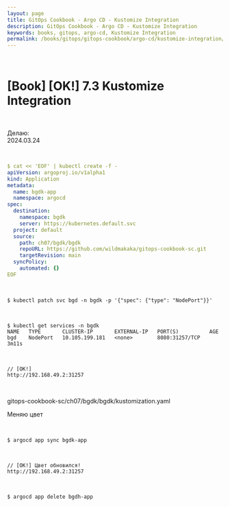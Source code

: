```yaml
---
layout: page
title: GitOps Cookbook - Argo CD - Kustomize Integration
description: GitOps Cookbook - Argo CD - Kustomize Integration
keywords: books, gitops, argo-cd, Kustomize Integration
permalink: /books/gitops/gitops-cookbook/argo-cd/kustomize-integration/
---
```


<br/>

# [Book] [OK!] 7.3 Kustomize Integration

<br/>

Делаю:  
2024.03.24

<br/>

```yaml
$ cat << 'EOF' | kubectl create -f -
apiVersion: argoproj.io/v1alpha1
kind: Application
metadata:
  name: bgdk-app
  namespace: argocd
spec:
  destination:
    namespace: bgdk
    server: https://kubernetes.default.svc
  project: default
  source:
    path: ch07/bgdk/bgdk
    repoURL: https://github.com/wildmakaka/gitops-cookbook-sc.git
    targetRevision: main
  syncPolicy:
    automated: {}
EOF
```

<br/>

```
$ kubectl patch svc bgd -n bgdk -p '{"spec": {"type": "NodePort"}}'
```

<br/>

```
$ kubectl get services -n bgdk
NAME   TYPE       CLUSTER-IP       EXTERNAL-IP   PORT(S)          AGE
bgd    NodePort   10.105.199.181   <none>        8080:31257/TCP   3m11s
```

<br/>

```
// [OK!]
http://192.168.49.2:31257
```

<br/>

gitops-cookbook-sc/ch07/bgdk/bgdk/kustomization.yaml

Меняю цвет

<br/>

```
$ argocd app sync bgdk-app
```

<br/>

```
// [OK!] Цвет обновился!
http://192.168.49.2:31257
```

<br/>

```
$ argocd app delete bgdh-app
```
